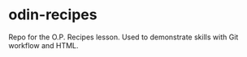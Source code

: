 # odin-recipes
Repo for the O.P. Recipes lesson.
Used to demonstrate skills with Git workflow and HTML.
